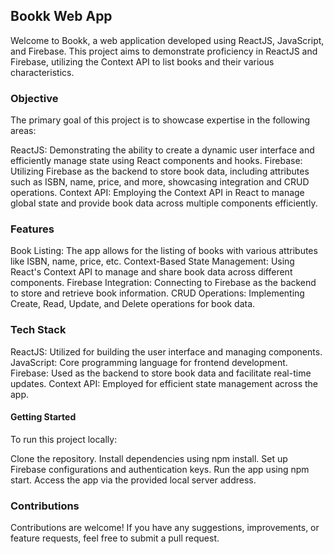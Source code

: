 ## Bookk Web App
Welcome to Bookk, a web application developed using ReactJS, JavaScript, and Firebase. This project aims to demonstrate proficiency in ReactJS and Firebase, utilizing the Context API to list books and their various characteristics.

### Objective
The primary goal of this project is to showcase expertise in the following areas:

ReactJS: Demonstrating the ability to create a dynamic user interface and efficiently manage state using React components and hooks.
Firebase: Utilizing Firebase as the backend to store book data, including attributes such as ISBN, name, price, and more, showcasing integration and CRUD operations.
Context API: Employing the Context API in React to manage global state and provide book data across multiple components efficiently.

### Features
Book Listing: The app allows for the listing of books with various attributes like ISBN, name, price, etc.
Context-Based State Management: Using React's Context API to manage and share book data across different components.
Firebase Integration: Connecting to Firebase as the backend to store and retrieve book information.
CRUD Operations: Implementing Create, Read, Update, and Delete operations for book data.

### Tech Stack
ReactJS: Utilized for building the user interface and managing components.
JavaScript: Core programming language for frontend development.
Firebase: Used as the backend to store book data and facilitate real-time updates.
Context API: Employed for efficient state management across the app.

#### Getting Started
To run this project locally:

Clone the repository.
Install dependencies using npm install.
Set up Firebase configurations and authentication keys.
Run the app using npm start.
Access the app via the provided local server address.

### Contributions
Contributions are welcome! If you have any suggestions, improvements, or feature requests, feel free to submit a pull request.